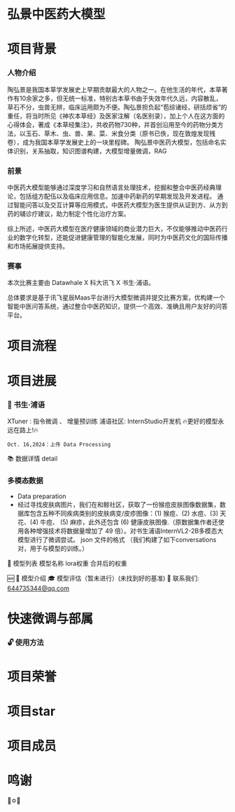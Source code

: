 # 弘景中医药大模型
# 项目背景
### 人物介绍
陶弘景是我国本草学发展史上早期贡献最大的人物之一。在他生活的年代，本草著作有10余家之多，但无统一标准，特别古本草书由于失效年代久远，内容散乱，草石不分，虫兽无辨，临床运用颇为不便。陶弘景担负起“苞综诸经，研括烦省”的重任，将当时所见《神农本草经》及医家注解（名医别录），加上个人在这方面的心得体会，著成《本草经集注》，共收药物730种，并首创沿用至今的药物分类方法，以玉石、草木、虫、兽、果、菜、米食分类（原书已佚，现在敦煌发现残卷），成为我国本草学发展史上的一块里程碑。
陶弘景中医药大模型，包括命名实体识别，关系抽取，知识图谱构建，大模型增量微调，RAG
### 前景
中医药大模型能够通过深度学习和自然语言处理技术，挖掘和整合中医药经典理论，包括组方配伍以及临床应用信息。加速中药新药的早期发现及开发进程。
通过智能问答以及交互计算等应用模式，中医药大模型为医生提供从证到方、从方到药的辅诊疗建议，助力制定个性化治疗方案。

综上所述，中医药大模型在医疗健康领域的商业潜力巨大，不仅能够推动中医药行业的数字化转型，还能促进健康管理的智能化发展，同时为中医药文化的国际传播和市场拓展提供支持。

### 赛事
本次比赛主要由 Datawhale X 科大讯飞 X 书生·浦语。

总体要求是基于讯飞星辰Maas平台进行大模型微调并提交比赛方案，优构建一个智能中医问答系统，通过整合中医药知识，提供一个高效、准确且用户友好的问答平台。
# 项目流程

# 项目进展
### 🎉 书生·浦语
  XTuner  : 指令微调 、 增量预训练
  浦语社区: InternStudio开发机 
  🔥更好的模型永远在路上!🔥

    Oct. 16,2024：上传 Data Processing
📚 数据详情 detail
### 
### 多模态数据
* Data preparation
* 经过寻找皮肤病图片，我们在和鲸社区，获取了一份猴痘皮肤图像数据集，数据库包含五种不同疾病类别的皮肤病变/皮疹图像：(1) 猴痘、(2) 水痘、(3) 天花、(4) 牛痘、 (5) 麻疹，此外还包含 (6) 健康皮肤图像.（原数据集作者还使用各种增强技术将数据量增加了 49 倍）。对书生浦语InternVL2-2B多模态大模型进行了微调尝试。
json 文件的格式 （我们构建了如下conversations对，用于与模型的训练。）

    
📅 模型列表
模型名称 	lora权重 	合并后的权重

🆕
🌈 模型介绍
🎓 模型评估（暂未进行）(未找到好的基准)
👋 联系我们: 644735344@qq.com
# 快速微调与部属
### 🔓 使用方法
# 项目荣誉
# 项目star
# 项目成员
# 鸣谢
🤗✡️🤖

